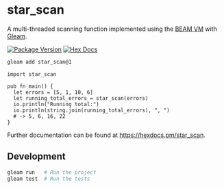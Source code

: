 # star_scan

A multi-threaded scanning function implemented using the [BEAM VM](https://en.wikipedia.org/wiki/BEAM_(Erlang_virtual_machine)) with [Gleam](https://gleam.run/).

[![Package Version](https://img.shields.io/hexpm/v/star_scan)](https://hex.pm/packages/star_scan)
[![Hex Docs](https://img.shields.io/badge/hex-docs-ffaff3)](https://hexdocs.pm/star_scan/)

```sh
gleam add star_scan@1
```
```gleam
import star_scan

pub fn main() {
  let errors = [5, 1, 10, 6]
  let running_total_errors = star_scan(errors)
  io.println("Running total:")
  io.println(string.join(running_total_errors), ", ")
  # -> 5, 6, 16, 22
}
```

Further documentation can be found at <https://hexdocs.pm/star_scan>.

## Development

```sh
gleam run   # Run the project
gleam test  # Run the tests
```
